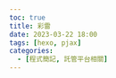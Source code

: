 ```yaml
---
toc: true
title: 彩雷
date: 2023-03-22 18:00
tags: [hexo, pjax]
categories:
  - [程式簡記, 託管平台相關]
---
```


<!-- more -->
